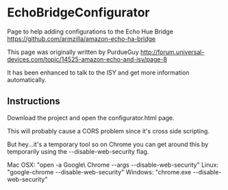 # EchoBridgeConfigurator

Page to help adding configurations to the Echo Hue Bridge https://github.com/armzilla/amazon-echo-ha-bridge

This page was originally written by PurdueGuy http://forum.universal-devices.com/topic/14525-amazon-echo-and-isy/page-8

It has been enhanced to talk to the ISY and get more information automatically.

## Instructions
Download the project and open the configurator.html page.

This will probably cause a CORS problem since it's cross side scripting.

But hey...it's a temporary tool so on Chrome you can get around this by temporarily using the --disable-web-security flag.

Mac OSX: "open -a Google\ Chrome --args --disable-web-security"
Linux: "google-chrome --disable-web-security"
Windows: "chrome.exe --disable-web-security"
